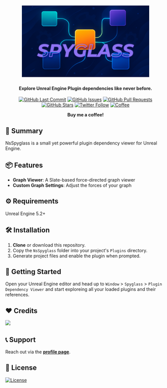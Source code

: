 <!-- GH_ONLY_START -->
<h1 align="center">
  <br>
  <a href="https://github.com/mykaadev/NsSpyglass">
    <img src="https://github.com/mykaadev/NsSpyglass/blob/main/Resources/Banner.png" alt="NsSpyglass" width="400">
  </a>
</h1>

<h4 align="center">Explore Unreal Engine Plugin dependencies like never before.</h4>

<div align="center">
    <a href="https://github.com/mykaadev/NsSpyglass/commits/main"><img src="https://img.shields.io/github/last-commit/mykaadev/NsSpyglass?style=plastic&logo=github&logoColor=white" alt="GitHub Last Commit"></a>
    <a href="https://github.com/mykaadev/NsSpyglass/issues"><img src="https://img.shields.io/github/issues-raw/mykaadev/NsSpyglass?style=plastic&logo=github&logoColor=white" alt="GitHub Issues"></a>
    <a href="https://github.com/mykaadev/NsSpyglass/pulls"><img src="https://img.shields.io/github/issues-pr-raw/mykaadev/NsSpyglass?style=plastic&logo=github&logoColor=white" alt="GitHub Pull Requests"></a>
    <a href="https://github.com/mykaadev/NsSpyglass"><img src="https://img.shields.io/github/stars/mykaadev/NsSpyglass?style=plastic&logo=github" alt="GitHub Stars"></a>
    <a href="https://twitter.com/mykaadev/"><img src="https://img.shields.io/twitter/follow/mykaadev?style=plastic&logo=x" alt="Twitter Follow"></a>

<p style="display:none;">
  <a href="#-summary">👀 Summary</a> •
  <a href="#-features">📦 Features</a> •
  <a href="#-requirements">⚙️ Requirements</a> •
  <a href="#-installation">🛠️ Installation</a> •
  <a href="#-getting-started">🚀 Getting Started</a> •
  <a href="#-credits">❤️ Credits</a> •
  <a href="#-support">📞 Support</a> •
  <a href="#-license">📃 License</a>
</p>
<a href="https://buymeacoffee.com/mykaadev"><img src="https://www.svgrepo.com/show/476855/coffee-to-go.svg" alt="Coffee" width="50px"></a>
<p><b>Buy me a coffee!</b></p>
</div>
<!-- GH_ONLY_END -->

## 👀 Summary
NsSpyglass is a small yet powerful plugin dependency viewer for Unreal Engine.

## 📦 Features
- **Graph Viewer**: A Slate-based force-directed graph viewer
- **Custom Graph Settings**: Adjust the forces of your graph

## ⚙️ Requirements
Unreal Engine 5.2+

## 🛠️ Installation
1. **Clone** or download this repository.
2. Copy the `NsSpyglass` folder into your project's `Plugins` directory.
3. Generate project files and enable the plugin when prompted.

## 🚀 Getting Started
Open your Unreal Engine editor and head up to `Window` > `Spyglass` > `Plugin Dependency Viewer` and start exploreing all your loaded plugins and their references.

<!-- GH_ONLY_START -->
## ❤️ Credits
<a href="https://github.com/mykaadev/NsSpyglass/graphs/contributors"><img src="https://contrib.rocks/image?repo=mykaadev/NsSpyglass"/></a>

## 📞 Support
Reach out via the **[profile page](https://github.com/mykaadev)**.

## 📃 License
[![License](https://img.shields.io/badge/license-MIT-green)](https://www.tldrlegal.com/license/mit-license)
<!-- GH_ONLY_END -->
